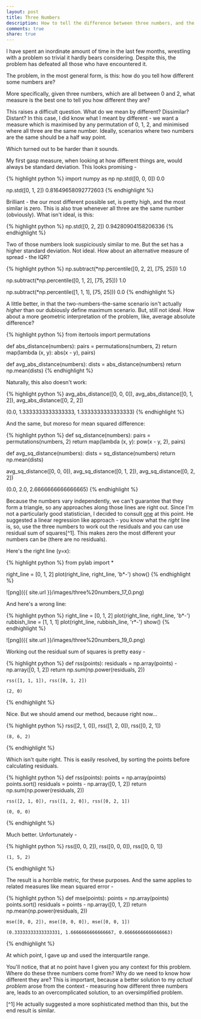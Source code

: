 ```yaml
---
layout: post
title: Three Numbers
description: How to tell the difference between three numbers, and the importance of context.
comments: true
share: true
---
```



I have spent an inordinate amount of time in the last few months, wrestling with
a problem so trivial it hardly bears considering. Despite this, the problem has
defeated all those who have encountered it.

The problem, in the most general form, is this: how do you tell how different
some numbers are?

More specifically, given three numbers, which are all between 0 and 2, what
measure is the best one to tell you how different they are?

This raises a difficult question. What do we mean by different? Dissimilar?
Distant? In this case, I did know what I meant by different - we want a measure
which is maximised by any permutation of 0, 1, 2, and minimised where all three
are the same number. Ideally, scenarios where two numbers are the same should be
a half way point.

Which turned out to be harder than it sounds.

My first gasp measure, when looking at how different things are, would always be
standard deviation. This looks promising -

{% highlight python %}
import numpy as np
np.std([0, 0, 0])
0.0

np.std([0, 1, 2])
0.81649658092772603
{% endhighlight %}



Brilliant - the our most different possible set, is pretty high, and the most
similar is zero. This is also true whenever all three are the same number
(obviously).  What isn't ideal, is this:


{% highlight python %}
np.std([0, 2, 2])
0.94280904158206336
{% endhighlight %}



Two of those numbers look suspiciously similar to me. But the set has a higher
standard deviation. Not ideal. How about an alternative measure of spread - the
IQR?

{% highlight python %}
np.subtract(*np.percentile([0, 2, 2], [75, 25]))
1.0

np.subtract(*np.percentile([0, 1, 2], [75, 25]))
1.0

np.subtract(*np.percentile([1, 1, 1], [75, 25]))
0.0
{% endhighlight %}



A little better, in that the two-numbers-the-same scenario isn't actually
*higher* than our dubiously define maximum scenario. But, still not ideal. How
about a more geometric interpretation of the problem, like, average absolute
difference?

{% highlight python %}
from itertools import permutations
    
def abs_distance(numbers):
    pairs = permutations(numbers, 2)
    return map(lambda (x, y): abs(x - y), pairs)
    
def avg_abs_distance(numbers):
    dists = abs_distance(numbers)
    return np.mean(dists)
{% endhighlight %}

Naturally, this also doesn't work:

{% highlight python %}
avg_abs_distance([0, 0, 0]), avg_abs_distance([0, 1, 2]), avg_abs_distance([0, 2, 2])

(0.0, 1.3333333333333333, 1.3333333333333333)
{% endhighlight %}



And the same, but moreso for mean squared difference:

{% highlight python %}
def sq_distance(numbers):
    pairs = permutations(numbers, 2)
    return map(lambda (x, y): pow(x - y, 2), pairs)
    
def avg_sq_distance(numbers):
    dists = sq_distance(numbers)
    return np.mean(dists)
    
avg_sq_distance([0, 0, 0]), avg_sq_distance([0, 1, 2]), avg_sq_distance([0, 2, 2])

(0.0, 2.0, 2.6666666666666665)
{% endhighlight %}



Because the numbers vary independently, we can't guarantee that they form a
triangle, so any approaches along those lines are right out. Since I'm not a
particularly good statistician, I decided to consult
[one](http://smalltown2k.wordpress.com/) at this point. He suggested a linear
regression like approach - you know what the *right* line is, so, use the three
numbers to work out the residuals and you can use residual sum of squares[^1].
This makes zero the most different your numbers can be (there are no residuals).

Here's the right line (y=x):

{% highlight python %}
from pylab import *
    
right_line = [0, 1, 2]
plot(right_line, right_line, 'b*-')
show()
{% endhighlight %}


![png]({{ site.url }}/images/three%20numbers_17_0.png)


And here's a wrong line:

{% highlight python %}
right_line = [0, 1, 2]
plot(right_line, right_line, 'b*-')
rubbish_line = [1, 1, 1]
plot(right_line, rubbish_line, 'r*-')
show()
{% endhighlight %}

![png]({{ site.url }}/images/three%20numbers_19_0.png)


Working out the residual sum of squares is pretty easy -

{% highlight python %}
    def rss(points):
        residuals = np.array(points) - np.array([0, 1, 2])
        return np.sum(np.power(residuals, 2))
    
    rss([1, 1, 1]), rss([0, 1, 2])

    (2, 0)
{% endhighlight %}


Nice. But we should amend our method, because right now...

{% highlight python %}
    rss([2, 1, 0]), rss([1, 2, 0]), rss([0, 2, 1])

    (8, 6, 2)
{% endhighlight %}


Which isn't quite right. This is easily resolved, by sorting the points before
calculating residuals.

{% highlight python %}
    def rss(points):
        points = np.array(points)
        points.sort()
        residuals = points - np.array([0, 1, 2])
        return np.sum(np.power(residuals, 2))
    
    rss([2, 1, 0]), rss([1, 2, 0]), rss([0, 2, 1])

    (0, 0, 0)
{% endhighlight %}


Much better. Unfortunately -

{% highlight python %}
    rss([0, 0, 2]), rss([0, 0, 0]), rss([0, 0, 1])

    (1, 5, 2)
{% endhighlight %}


The result is a horrible metric, for these purposes. And the same applies to
related measures like mean squared error -

{% highlight python %}
    def mse(points):
        points = np.array(points)
        points.sort()
        residuals = points - np.array([0, 1, 2])
        return np.mean(np.power(residuals, 2))
             
    mse([0, 0, 2]), mse([0, 0, 0]), mse([0, 0, 1])

    (0.33333333333333331, 1.6666666666666667, 0.66666666666666663)
{% endhighlight %}


At which point, I gave up and used the interquartile range.

You'll notice, that at no point have I given you any context for this problem.
Where do these three numbers come from? Why do we need to know how different
they are? This is important, because a better solution to my *actual problem*
arose from the context - measuring how different three numbers are, leads to an
overcomplicated solution, to an oversimplified problem.

[^1] He actually suggested a more sophisticated method than this, but the end
result is similar.
